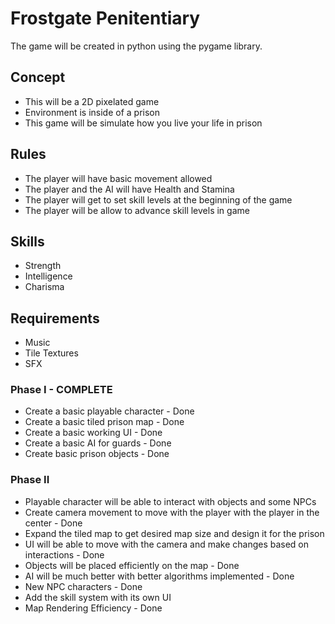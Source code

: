 # Frostgate Penitentiary
The game will be created in python using the pygame library.

## Concept
- This will be a 2D pixelated game
- Environment is inside of a prison
- This game will be simulate how you live your life in prison

## Rules
- The player will have basic movement allowed
- The player and the AI will have Health and Stamina
- The player will get to set skill levels at the beginning of the game
- The player will be allow to advance skill levels in game

## Skills
- Strength
- Intelligence
- Charisma

## Requirements
- Music
- Tile Textures
- SFX

### Phase I - COMPLETE
- Create a basic playable character - Done
- Create a basic tiled prison map - Done
- Create a basic working UI - Done
- Create a basic AI for guards - Done
- Create basic prison objects - Done

### Phase II
- Playable character will be able to interact with objects and some NPCs
- Create camera movement to move with the player with the player in the center - Done
- Expand the tiled map to get desired map size and design it for the prison
- UI will be able to move with the camera and make changes based on interactions - Done
- Objects will be placed efficiently on the map - Done
- AI will be much better with better algorithms implemented - Done
- New NPC characters - Done
- Add the skill system with its own UI
- Map Rendering Efficiency - Done

